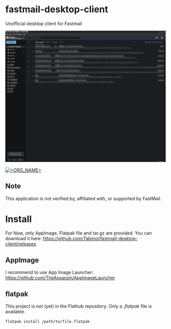 # fastmail-desktop-client
Unofficial desktop client for Fastmail

![screenshot](md/fastmail-desktop-client.png)

[![<ORG_NAME>](https://circleci.com/gh/Tabinol/fastmail-desktop-client.svg?style=svg)](https://app.circleci.com/pipelines/github/Tabinol/fastmail-desktop-client?branch=main)

## Note
This application is not verified by, affiliated with, or supported by FastMail.

# Install
For Now, only AppImage, Flatpak file and tar.gz are provided. You can download it here: https://github.com/Tabinol/fastmail-desktop-client/releases

## AppImage
I recommend to use App Image Launcher: https://github.com/TheAssassin/AppImageLauncher

## flatpak
This project is not (yet) in the Flathub repository. Only a _.flatpak_ file is available.
    
    flatpak install /path/to/file.flatpak
